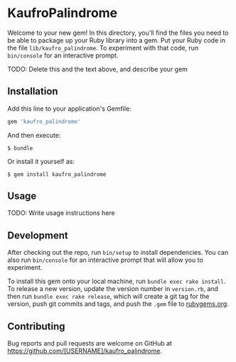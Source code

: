# KaufroPalindrome

Welcome to your new gem! In this directory, you'll find the files you need to be able to package up your Ruby library into a gem. Put your Ruby code in the file `lib/kaufro_palindrome`. To experiment with that code, run `bin/console` for an interactive prompt.

TODO: Delete this and the text above, and describe your gem

## Installation

Add this line to your application's Gemfile:

```ruby
gem 'kaufro_palindrome'
```

And then execute:

    $ bundle

Or install it yourself as:

    $ gem install kaufro_palindrome

## Usage

TODO: Write usage instructions here

## Development

After checking out the repo, run `bin/setup` to install dependencies. You can also run `bin/console` for an interactive prompt that will allow you to experiment.

To install this gem onto your local machine, run `bundle exec rake install`. To release a new version, update the version number in `version.rb`, and then run `bundle exec rake release`, which will create a git tag for the version, push git commits and tags, and push the `.gem` file to [rubygems.org](https://rubygems.org).

## Contributing

Bug reports and pull requests are welcome on GitHub at https://github.com/[USERNAME]/kaufro_palindrome.
